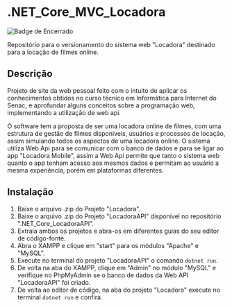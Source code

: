 # .NET_Core_MVC_Locadora
![Badge de Encerrado](https://img.shields.io/badge/status-Em_Andamento-green)

Repositório para o versionamento do sistema web "Locadora" destinado para a locação de filmes online.

## Descrição
Projeto de site da web pessoal feito com o intuito de aplicar os conhecimentos obtidos no curso técnico em Informática para Internet do Senac, e aprofundar alguns conceitos sobre a programação web, implementando a utilização de web api.

O software tem a proposta de ser uma locadora online de filmes, com uma estrutura de gestão de filmes disponíveis, usuários e processos de locação, assim simulando todos os aspectos de uma locadora online. O sistema utiliza Web Api para se comunicar com o banco de dados e para se ligar ao app "Locadora Mobile", assim a Web Api permite que tanto o sistema web quanto o app tenham acesso aos mesmos dados e permitam ao usuário a mesma experiência, porém em plataformas diferentes.

## Instalação
1. Baixe o arquivo .zip do Projeto "Locadora".
2. Baixe o arquivo .zip do Projeto "LocadoraAPI" disponível no repositório ".NET_Core_LocadoraAPI".
3. Extraia ambos os projetos e abra-os em diferentes guias do seu editor de código-fonte.
4. Abra o XAMPP e clique em "start" para os módulos "Apache" e "MySQL".
5. Execute no terminal do projeto "LocadoraAPI" o comando `dotnet run`.
6. De volta na aba do XAMPP, clique em "Admin" no módulo "MySQL" e verifique no PhpMyAdmin se o banco de dados da Web API "LocadoraAPI" foi criado.
7. De volta ao editor de código, na aba do projeto "Locadora" execute no terminal `dotnet run` e confira.
